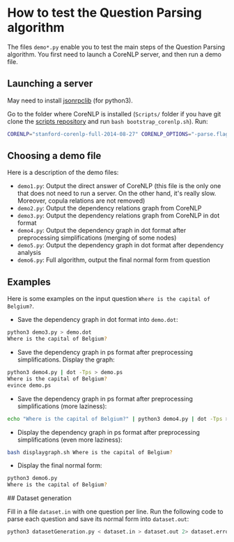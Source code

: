 # How to test the Question Parsing algorithm

The files `demo*.py` enable you to test the main steps of the Question Parsing algorithm. You first need to launch a CoreNLP server, and then run a demo file.

## Launching a server

May need to install [jsonrpclib](https://github.com/tcalmant/jsonrpclib) (for python3).

Go to the folder where CoreNLP is installed (`Scripts/` folder if you have git clone the [scripts repository](https://github.com/ProjetPP/Scripts) and run `bash bootstrap_corenlp.sh`). Run:

```bash
CORENLP="stanford-corenlp-full-2014-08-27" CORENLP_OPTIONS="-parse.flags \" -makeCopulaHead\"" python3 -m corenlp
```

## Choosing a demo file

Here is a description of the demo files:

* `demo1.py`: Output the direct answer of CoreNLP (this file is the only one that does not need to run a server. On the other hand, it's really slow. Moreover, copula relations are not removed)
* `demo2.py`: Output the dependency relations graph from CoreNLP
* `demo3.py`: Output the dependency relations graph from CoreNLP in dot format
* `demo4.py`: Output the dependency graph in dot format after preprocessing simplifications (merging of some nodes)
* `demo5.py`: Output the dependency graph in dot format after dependency analysis
* `demo6.py`: Full algorithm, output the final normal form from question

## Examples

Here is some examples on the input question `Where is the capital of Belgium?`.

* Save the dependency graph in dot format into `demo.dot`: 
```bash
python3 demo3.py > demo.dot
Where is the capital of Belgium?
```

* Save the dependency graph in ps format after preprocessing simplifications. Display the graph:
```bash
python3 demo4.py | dot -Tps > demo.ps
Where is the capital of Belgium?
evince demo.ps
``` 

* Save the dependency graph in ps format after preprocessing simplifications (more laziness):
```bash
echo "Where is the capital of Belgium?" | python3 demo4.py | dot -Tps > demo.ps
```

* Display the dependency graph in ps format after preprocessing simplifications (even more laziness):
```bash
bash displaygraph.sh Where is the capital of Belgium?
```

* Display the final normal form:
```bash
python3 demo6.py
Where is the capital of Belgium?
``` 

## Dataset generation

Fill in a file `dataset.in` with one question per line. Run the following code to parse each question and save its normal form into `dataset.out`:

```bash
python3 datasetGeneration.py < dataset.in > dataset.out 2> dataset.error
```
